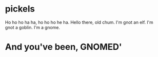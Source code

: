 # pickels
Ho ho ho ha ha, ho ho ho he ha.
Hello there, old chum. 
I'm gnot an elf. 
I'm gnot a goblin.
I'm a gnome.
# And you've been, GNOMED'

